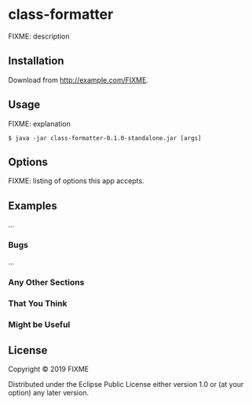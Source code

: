 # class-formatter

FIXME: description

## Installation

Download from http://example.com/FIXME.

## Usage

FIXME: explanation

    $ java -jar class-formatter-0.1.0-standalone.jar [args]

## Options

FIXME: listing of options this app accepts.

## Examples

...

### Bugs

...

### Any Other Sections
### That You Think
### Might be Useful

## License

Copyright © 2019 FIXME

Distributed under the Eclipse Public License either version 1.0 or (at
your option) any later version.

